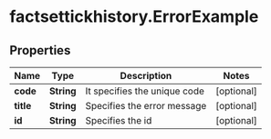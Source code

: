 # factsettickhistory.ErrorExample

## Properties

Name | Type | Description | Notes
------------ | ------------- | ------------- | -------------
**code** | **String** | It specifies the unique code | [optional] 
**title** | **String** |  Specifies the error message | [optional] 
**id** | **String** | Specifies the id | [optional] 


